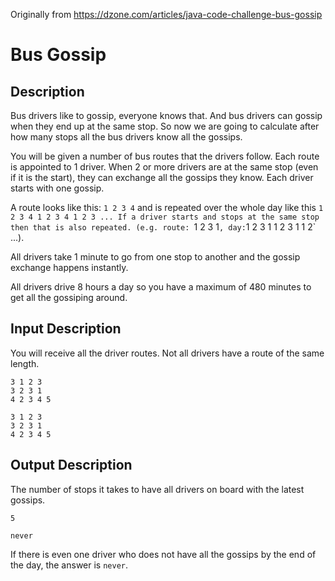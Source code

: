 Originally from https://dzone.com/articles/java-code-challenge-bus-gossip

Bus Gossip
==========

Description
-----------

Bus drivers like to gossip, everyone knows that. And bus drivers can gossip when they end up at the same stop. So now we are going to calculate after how many stops all the bus drivers know all the gossips.

You will be given a number of bus routes that the drivers follow. Each route is appointed to 1 driver. When 2 or more drivers are at the same stop (even if it is the start), they can exchange all the gossips they know. Each driver starts with one gossip.

A route looks like this: `1 2 3 4` and is repeated over the whole day like this `1 2 3 4 1 2 3 4 1 2 3 ... If a driver starts and stops at the same stop then that is also repeated. (e.g. route: `1 2 3 1`, day:`1 2 3 1 1 2 3 1 1 2` ...).

All drivers take 1 minute to go from one stop to another and the gossip exchange happens instantly.

All drivers drive 8 hours a day so you have a maximum of 480 minutes to get all the gossiping around.


Input Description
-----------------
You will receive all the driver routes. Not all drivers have a route of the same length.

```
3 1 2 3
3 2 3 1 
4 2 3 4 5
```

```
3 1 2 3
3 2 3 1 
4 2 3 4 5
```

Output Description
------------------

The number of stops it takes to have all drivers on board with the latest gossips.

```
5
```

```
never
```

If there is even one driver who does not have all the gossips by the end of the day, the answer is `never`.
